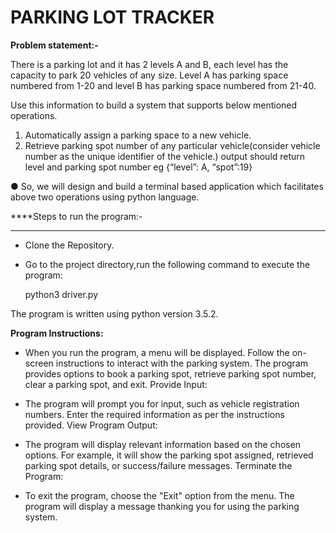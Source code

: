 # PARKING LOT TRACKER

**Problem statement:-**

There is a parking lot and it has 2 levels A and B, each level has the capacity to park 20
vehicles of any size. Level A has parking space numbered from 1-20 and level B has parking
space numbered from 21-40.

Use this information to build a system that supports below
mentioned operations.
1. Automatically assign a parking space to a new vehicle.
2. Retrieve parking spot number of any particular vehicle(consider vehicle number as the
unique identifier of the vehicle.) output should return level and parking spot number eg
{“level”: A, “spot”:19}

● So, we will design and build a terminal based application which facilitates above two operations using python language.








****Steps to run the program:-
****
* Clone the Repository.
* Go to the project directory,run the following command to execute the program:


    python3 driver.py

The program is written using python version 3.5.2.





**Program Instructions:**

* When you run the program, a menu will be displayed.
  Follow the on-screen instructions to interact with the parking system.
  The program provides options to book a parking spot, retrieve parking spot number, clear a
  parking spot, and exit.
Provide Input:

* The program will prompt you for input, such as vehicle registration numbers.
  Enter the required information as per the instructions provided.
  View Program Output:

* The program will display relevant information based on the chosen options.
  For example, it will show the parking spot assigned, retrieved parking spot details, or
  success/failure messages.
Terminate the Program:

* To exit the program, choose the "Exit" option from the menu.
The program will display a message thanking you for using the parking system.
